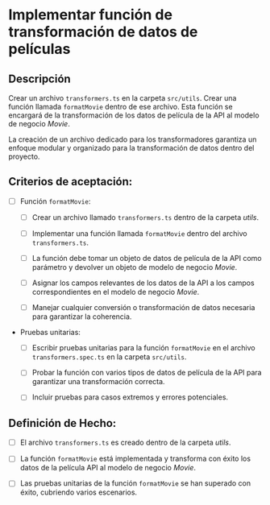 # Implementar función de transformación de datos de películas

## Descripción

Crear un archivo `transformers.ts` en la carpeta `src/utils`. Crear una función llamada `formatMovie` dentro de ese archivo. Esta función se encargará de la transformación de los datos de película de la API al modelo de negocio _Movie_.

La creación de un archivo dedicado para los transformadores garantiza un enfoque modular y organizado para la transformación de datos dentro del proyecto.

## Criterios de aceptación:

- [ ] Función `formatMovie`:

    - [ ] Crear un archivo llamado `transformers.ts` dentro de la carpeta _utils_.

    - [ ] Implementar una función llamada `formatMovie` dentro del archivo `transformers.ts`.

    - [ ] La función debe tomar un objeto de datos de película de la API como parámetro y devolver un objeto de modelo de negocio _Movie_.

    - [ ] Asignar los campos relevantes de los datos de la API a los campos correspondientes en el modelo de negocio _Movie_.

    - [ ] Manejar cualquier conversión o transformación de datos necesaria para garantizar la coherencia.

- Pruebas unitarias:

    - [ ] Escribir pruebas unitarias para la función `formatMovie` en el archivo `transformers.spec.ts` en la carpeta `src/utils`.

    - [ ] Probar la función con varios tipos de datos de película de la API para garantizar una transformación correcta.

    - [ ] Incluir pruebas para casos extremos y errores potenciales.

## Definición de Hecho:

- [ ] El archivo `transformers.ts` es creado dentro de la carpeta _utils_.

- [ ] La función `formatMovie` está implementada y transforma con éxito los datos de la película API al modelo de negocio _Movie_.

- [ ] Las pruebas unitarias de la función `formatMovie` se han superado con éxito, cubriendo varios escenarios.
